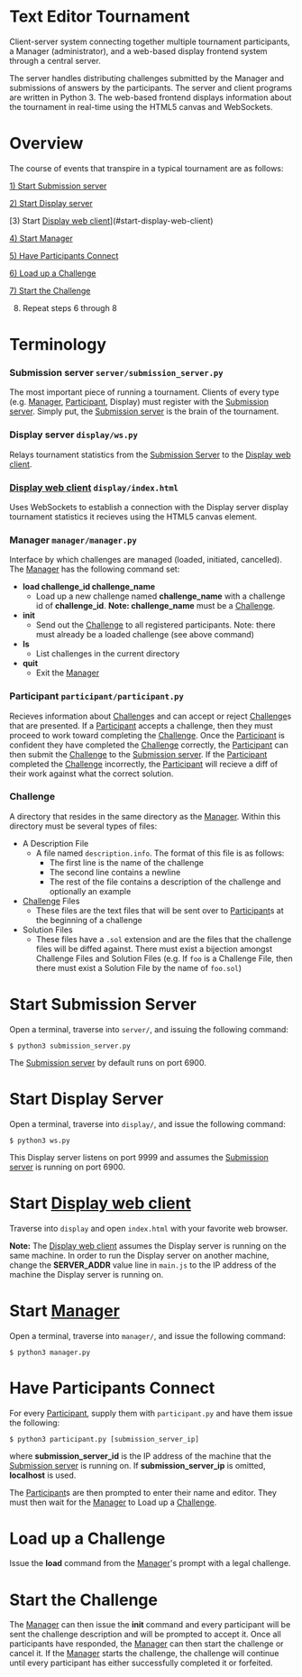 Text Editor Tournament
=======================

Client-server system connecting together multiple tournament participants, a
Manager (administrator), and a web-based display frontend system through a
central server.

The server handles distributing challenges submitted by the Manager and
submissions of answers by the participants. The server and client programs are
written in Python 3. The web-based frontend displays information about the
tournament in real-time using the HTML5 canvas and WebSockets.

Overview
========

The course of events that transpire in a typical tournament are as follows:

[1) Start Submission server](#start-submission-server)

[2) Start Display server](#start-display-server)

[3) Start [Display web client](#display-web-client-displayindexhtml)](#start-display-web-client)

[4) Start Manager](#start-manager)

[5) Have Participants Connect](#have-participants-connect)

[6) Load up a Challenge](#load-up-a-challenge)

[7) Start the Challenge](#start-the-challenge)

8) Repeat steps 6 through 8

Terminology
===========

### Submission server `server/submission_server.py`

The most important piece of running a tournament. Clients of every type (e.g.
[Manager](#manager-managermanagerpy), [Participant](#participant-participantparticipantpy), Display) must register with the [Submission server](#submission-server-serversubmission_serverpy). Simply
put, the [Submission server](#submission-server-serversubmission_serverpy) is the brain of the tournament.

### Display server `display/ws.py`

Relays tournament statistics from the [Submission Server](#submission-server-serversubmission_serverpy) 
to the [Display web client](#display-web-client-displayindexhtml).

### [Display web client](#display-web-client-displayindexhtml) `display/index.html` 

Uses WebSockets to establish a connection with the Display server display
tournament statistics it recieves using the HTML5 canvas element.

### Manager `manager/manager.py` 

Interface by which challenges are managed (loaded, initiated, cancelled). The
[Manager](#manager-managermanagerpy) has the following command set:

* **load challenge_id challenge_name**
    * Load up a new challenge named **challenge_name** with a challenge
      id of **challenge_id**. **Note: challenge_name** must be a [Challenge](#challenge).
* **init**
    * Send out the [Challenge](#challenge) to all registered participants. Note: there must
      already be a loaded challenge (see above command)
* **ls**
    * List challenges in the current directory
* **quit**
    * Exit the [Manager](#manager-managermanagerpy)

### Participant `participant/participant.py`

Recieves information about [Challenge](#challenge)s and can accept or reject [Challenge](#challenge)s that
are presented. If a [Participant](#participant-participantparticipantpy) accepts a challenge, then they must proceed to
work toward completing the [Challenge](#challenge). Once the [Participant](#participant-participantparticipantpy) is confident they
have completed the [Challenge](#challenge) correctly, the [Participant](#participant-participantparticipantpy) can then submit the
[Challenge](#challenge) to the [Submission server](#submission-server-serversubmission_serverpy). If the [Participant](#participant-participantparticipantpy) completed the [Challenge](#challenge)
incorrectly, the [Participant](#participant-participantparticipantpy) will recieve a diff of their work against what the
correct solution.

### Challenge

A directory that resides in the same directory as the [Manager](#manager-managermanagerpy). Within this
directory must be several types of files:

* A Description File
    * A file named `description.info`. The format of this file is as follows:
        * The first line is the name of the challenge
        * The second line contains a newline
        * The rest of the file contains a description of the challenge and
          optionally an example
* [Challenge](#challenge) Files
    * These files are the text files that will be sent over to [Participant](#participant-participantparticipantpy)s at
      the beginning of a challenge
* Solution Files
    * These files have a `.sol` extension and are the files that the challenge
      files will be diffed against. There must exist a bijection amongst
      Challenge Files and Solution Files (e.g. If `foo` is a Challenge File,
      then there must exist a Solution File by the name of `foo.sol`)

Start Submission Server
=======================

Open a terminal, traverse into `server/`, and issuing the following command:

    $ python3 submission_server.py

The [Submission server](#submission-server-serversubmission_serverpy) by default runs on port 6900.

Start Display Server
====================

Open a terminal, traverse into `display/`, and issue the following command:

    $ python3 ws.py

This Display server listens on port 9999 and assumes the [Submission server](#submission-server-serversubmission_serverpy) is
running on port 6900.

Start [Display web client](#display-web-client-displayindexhtml)
========================

Traverse into `display` and open `index.html` with your favorite web browser.

**Note:** The [Display web client](#display-web-client-displayindexhtml) assumes the Display server is running on the
same machine. In order to run the Display server on another machine, change the
**SERVER_ADDR** value line in `main.js` to the IP address of the machine the
Display server is running on.

Start [Manager](#manager-managermanagerpy)
=============

Open a terminal, traverse into `manager/`, and issue the following command:

    $ python3 manager.py

Have Participants Connect
====================

For every [Participant](#participant-participantparticipantpy), supply them with `participant.py` and have them issue the
following:

    $ python3 participant.py [submission_server_ip]

where **submission_server_id** is the IP address of the machine that the
[Submission server](#submission-server-serversubmission_serverpy) is running on.
If **submission_server_ip** is omitted, **localhost** is used.

The [Participant](#participant-participantparticipantpy)s are then prompted to enter their name and editor. They must
then wait for the [Manager](#manager-managermanagerpy) to Load up a [Challenge](#challenge).

Load up a Challenge
===================

Issue the **load** command from the [Manager](#manager-managermanagerpy)'s prompt with a legal challenge.

Start the Challenge
===================

The [Manager](#manager-managermanagerpy) can then issue the **init** command and every participant will be
sent the challenge description and will be prompted to accept it. Once all
participants have responded, the [Manager](#manager-managermanagerpy) can then start the challenge or cancel
it. If the [Manager](#manager-managermanagerpy) starts the challenge, the challenge will continue until
every participant has either successfully completed it or forfeited.
